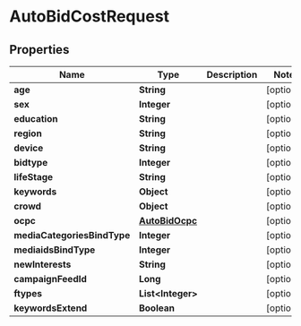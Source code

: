 

# AutoBidCostRequest


## Properties

Name | Type | Description | Notes
------------ | ------------- | ------------- | -------------
**age** | **String** |  |  [optional]
**sex** | **Integer** |  |  [optional]
**education** | **String** |  |  [optional]
**region** | **String** |  |  [optional]
**device** | **String** |  |  [optional]
**bidtype** | **Integer** |  |  [optional]
**lifeStage** | **String** |  |  [optional]
**keywords** | **Object** |  |  [optional]
**crowd** | **Object** |  |  [optional]
**ocpc** | [**AutoBidOcpc**](AutoBidOcpc.md) |  |  [optional]
**mediaCategoriesBindType** | **Integer** |  |  [optional]
**mediaidsBindType** | **Integer** |  |  [optional]
**newInterests** | **String** |  |  [optional]
**campaignFeedId** | **Long** |  |  [optional]
**ftypes** | **List&lt;Integer&gt;** |  |  [optional]
**keywordsExtend** | **Boolean** |  |  [optional]



